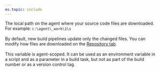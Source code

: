 ```yaml
---
ms.topic: include
---
```


The local path on the agent where your source code files are downloaded. For example: `c:\agent\_work\1\s`<br /><br />By default, new build pipelines update only the changed files. You can modify how files are downloaded on the [Repository tab](../repository.md).
<br/><br/>
This variable is agent-scoped. It can be used as an environment variable in a script and as a parameter in a build task, but not as part of the build number or as a version control tag.
